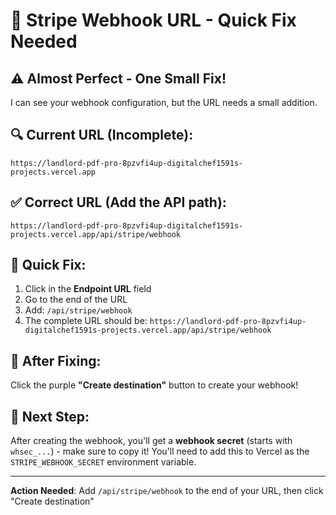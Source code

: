 # 🔧 Stripe Webhook URL - Quick Fix Needed

## ⚠️ Almost Perfect - One Small Fix!

I can see your webhook configuration, but the URL needs a small addition.

## 🔍 Current URL (Incomplete):
```
https://landlord-pdf-pro-8pzvfi4up-digitalchef1591s-projects.vercel.app
```

## ✅ Correct URL (Add the API path):
```
https://landlord-pdf-pro-8pzvfi4up-digitalchef1591s-projects.vercel.app/api/stripe/webhook
```

## 📝 Quick Fix:
1. Click in the **Endpoint URL** field
2. Go to the end of the URL
3. Add: `/api/stripe/webhook`
4. The complete URL should be: `https://landlord-pdf-pro-8pzvfi4up-digitalchef1591s-projects.vercel.app/api/stripe/webhook`

## 🚀 After Fixing:
Click the purple **"Create destination"** button to create your webhook!

## 🔑 Next Step:
After creating the webhook, you'll get a **webhook secret** (starts with `whsec_...`) - make sure to copy it! You'll need to add this to Vercel as the `STRIPE_WEBHOOK_SECRET` environment variable.

---

**Action Needed**: Add `/api/stripe/webhook` to the end of your URL, then click "Create destination"
